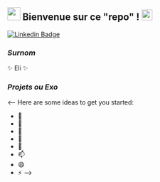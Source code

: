 ## <img src="https://github.com/TheDudeThatCode/TheDudeThatCode/blob/master/Assets/Hi.gif" width="29px"> Bienvenue sur ce "repo" !&nbsp;<img src="https://github.com/TheDudeThatCode/TheDudeThatCode/blob/master/Assets/Earth.gif" width="24px">

[![Linkedin Badge](https://img.shields.io/badge/-jlim-blue?style=flat&logo=Linkedin&logoColor=white&link=https://www.linkedin.com/in/elisabeth-leyder/)](https://www.linkedin.com/in/elisabeth-leyder/)

### **_Surnom_**
✨ Eli ✨

### **_Projets ou Exo_** 


<-- Here are some ideas to get you started:

- 🔭 
- 🌱
- 👯 
- 🤔 
- 💬 
- 📫 
- 😄
- ⚡ 
-->

